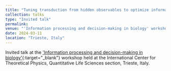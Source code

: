 ```yaml
---
title: "Tuning transduction from hidden observables to optimize information harvesting"
collection: talks
type: "Invited talk"
permalink:
venue: "'Information processing and decision-making in biology' workshop, ICTP"
date: 2024-03-11
location: "Trieste, Italy"
---
```


Invited talk at the ['Information processing and decision-making in biology'](https://www.ictp.it/qls){:target="_blank"}<!--_--> workshop held at the International Center for Theoretical Physics, Quantitative Life Sciences section, Trieste, Italy.